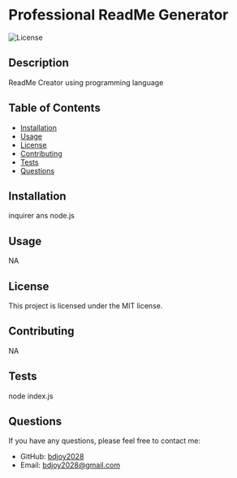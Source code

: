 # Professional ReadMe Generator
  
  ![License](https://img.shields.io/badge/license-MIT-blue.svg)
  
  ## Description
  ReadMe Creator using programming language
  
  ## Table of Contents
  - [Installation](#installation)
  - [Usage](#usage)
  - [License](#license)
  - [Contributing](#contributing)
  - [Tests](#tests)
  - [Questions](#questions)
  
  ## Installation
  inquirer ans node.js
  
  ## Usage
  NA
  
  ## License
  
  This project is licensed under the MIT license.
  
  ## Contributing
  NA
  
  ## Tests
  node index.js
  
  ## Questions
  If you have any questions, please feel free to contact me:
  - GitHub: [bdjoy2028](https://github.com/bdjoy2028)
  - Email: bdjoy2028@gmail.com
  